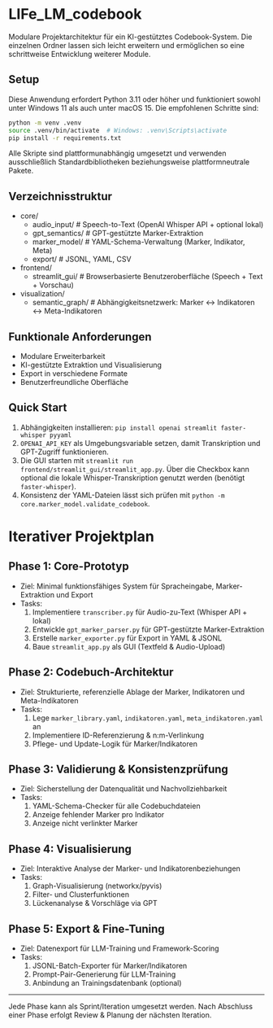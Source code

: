 # LIFe_LM_codebook

Modulare Projektarchitektur für ein KI-gestütztes Codebook-System.
Die einzelnen Ordner lassen sich leicht erweitern und ermöglichen so eine
schrittweise Entwicklung weiterer Module.

## Setup

Diese Anwendung erfordert Python 3.11 oder höher und funktioniert sowohl unter
Windows 11 als auch unter macOS 15. Die empfohlenen Schritte sind:

```bash
python -m venv .venv
source .venv/bin/activate  # Windows: .venv\Scripts\activate
pip install -r requirements.txt
```

Alle Skripte sind plattformunabhängig umgesetzt und verwenden ausschließlich
Standardbibliotheken beziehungsweise plattformneutrale Pakete.

## Verzeichnisstruktur

- core/
  - audio_input/              # Speech-to-Text (OpenAI Whisper API + optional lokal)
  - gpt_semantics/            # GPT-gestützte Marker-Extraktion
  - marker_model/             # YAML-Schema-Verwaltung (Marker, Indikator, Meta)
  - export/                   # JSONL, YAML, CSV
- frontend/
  - streamlit_gui/            # Browserbasierte Benutzeroberfläche (Speech + Text + Vorschau)
- visualization/
  - semantic_graph/           # Abhängigkeitsnetzwerk: Marker ↔ Indikatoren ↔ Meta-Indikatoren

## Funktionale Anforderungen

- Modulare Erweiterbarkeit
- KI-gestützte Extraktion und Visualisierung
- Export in verschiedene Formate
- Benutzerfreundliche Oberfläche
## Quick Start

1. Abhängigkeiten installieren: `pip install openai streamlit faster-whisper pyyaml`
2. `OPENAI_API_KEY` als Umgebungsvariable setzen, damit Transkription und GPT-Zugriff funktionieren.
3. Die GUI starten mit `streamlit run frontend/streamlit_gui/streamlit_app.py`.
   Über die Checkbox kann optional die lokale Whisper-Transkription genutzt werden (benötigt `faster-whisper`).
4. Konsistenz der YAML-Dateien lässt sich prüfen mit `python -m core.marker_model.validate_codebook`.


# Iterativer Projektplan

## Phase 1: Core-Prototyp
- Ziel: Minimal funktionsfähiges System für Spracheingabe, Marker-Extraktion und Export
- Tasks:
  1. Implementiere `transcriber.py` für Audio-zu-Text (Whisper API + lokal)
  2. Entwickle `gpt_marker_parser.py` für GPT-gestützte Marker-Extraktion
  3. Erstelle `marker_exporter.py` für Export in YAML & JSONL
  4. Baue `streamlit_app.py` als GUI (Textfeld & Audio-Upload)

## Phase 2: Codebuch-Architektur
- Ziel: Strukturierte, referenzielle Ablage der Marker, Indikatoren und Meta-Indikatoren
- Tasks:
  1. Lege `marker_library.yaml`, `indikatoren.yaml`, `meta_indikatoren.yaml` an
  2. Implementiere ID-Referenzierung & n:m-Verlinkung
  3. Pflege- und Update-Logik für Marker/Indikatoren

## Phase 3: Validierung & Konsistenzprüfung
- Ziel: Sicherstellung der Datenqualität und Nachvollziehbarkeit
- Tasks:
  1. YAML-Schema-Checker für alle Codebuchdateien
  2. Anzeige fehlender Marker pro Indikator
  3. Anzeige nicht verlinkter Marker

## Phase 4: Visualisierung
- Ziel: Interaktive Analyse der Marker- und Indikatorenbeziehungen
- Tasks:
  1. Graph-Visualisierung (networkx/pyvis)
  2. Filter- und Clusterfunktionen
  3. Lückenanalyse & Vorschläge via GPT

## Phase 5: Export & Fine-Tuning
- Ziel: Datenexport für LLM-Training und Framework-Scoring
- Tasks:
  1. JSONL-Batch-Exporter für Marker/Indikatoren
  2. Prompt-Pair-Generierung für LLM-Training
  3. Anbindung an Trainingsdatenbank (optional)

---

Jede Phase kann als Sprint/Iteration umgesetzt werden. Nach Abschluss einer Phase erfolgt Review & Planung der nächsten Iteration.